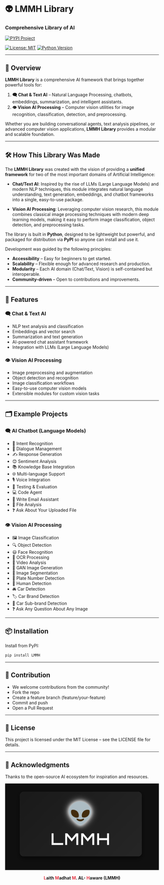 # 👽 LMMH Library  
### Comprehensive Library of AI  

  
[![PYPI Project](https://pypi.org/static/images/logo-small.8998e9d1.svg)](https://pypi.org/project/LMMH/) 

[![License: MIT](https://img.shields.io/badge/License-MIT-green.svg)](LICENSE)
[![Python Version](https://img.shields.io/badge/python-3.9%2B-blue.svg)](https://www.python.org/)  

---

## 📌 Overview  
**LMMH Library** is a comprehensive AI framework that brings together powerful tools for:  

1. **🗨️ Chat & Text AI** – Natural Language Processing, chatbots, embeddings, summarization, and intelligent assistants.  
2. **👁️ Vision AI Processing** – Computer vision utilities for image recognition, classification, detection, and preprocessing.  

Whether you are building conversational agents, text analysis pipelines, or advanced computer vision applications, **LMMH Library** provides a modular and scalable foundation.  

---

## 🛠️ How This Library Was Made  
The **LMMH Library** was created with the vision of providing a **unified framework** for two of the most important domains of Artificial Intelligence:  

- **Chat/Text AI**: Inspired by the rise of LLMs (Large Language Models) and modern NLP techniques, this module integrates natural language understanding, text generation, embeddings, and chatbot frameworks into a single, easy-to-use package.  

- **Vision AI Processing**: Leveraging computer vision research, this module combines classical image processing techniques with modern deep learning models, making it easy to perform image classification, object detection, and preprocessing tasks.  

The library is built in **Python**, designed to be lightweight but powerful, and packaged for distribution via **PyPI** so anyone can install and use it.  

Development was guided by the following principles:  
- **Accessibility** – Easy for beginners to get started.  
- **Scalability** – Flexible enough for advanced research and production.  
- **Modularity** – Each AI domain (Chat/Text, Vision) is self-contained but interoperable.  
- **Community-driven** – Open to contributions and improvements.  

---

## 🚀 Features  

### 🗨️ Chat & Text AI  
- NLP text analysis and classification  
- Embeddings and vector search  
- Summarization and text generation  
- AI-powered chat assistant framework  
- Integration with LLMs (Large Language Models)  

### 👁️ Vision AI Processing  
- Image preprocessing and augmentation  
- Object detection and recognition  
- Image classification workflows  
- Easy-to-use computer vision models  
- Extensible modules for custom vision tasks  

---

## 🗂️ Example Projects  

### 🗨️ AI Chatbot (Language Models)
- 💬 Intent Recognition  
- 🧠 Dialogue Management  
- ✍️ Response Generation  
- 😊 Sentiment Analysis  
- 📚 Knowledge Base Integration  
- 🌐 Multi-language Support  
- 🎙️ Voice Integration  
- 🧪 Testing & Evaluation  
- 💻 Code Agent  
- 📧 Write Email Assistant  
- 📂 File Analysis  
- ❓ Ask About Your Uploaded File  

### 👁️ Vision AI Processing
- 🖼️ Image Classification  
- 🔍 Object Detection  
- 😃 Face Recognition  
- 📝 OCR Processing  
- 🎥 Video Analysis  
- 🎨 GAN Image Generation  
- 🧩 Image Segmentation  
- 🚗 Plate Number Detection  
- 🧍 Human Detection  
- 🚘 Car Detection  
- 🏷️ Car Brand Detection  
- 🔖 Car Sub-brand Detection  
- ❓ Ask Any Question About Any Image  

---

## 📦 Installation  

Install from PyPI:  
```bash
pip install LMMH
```

---

## 🤝 Contribution

- We welcome contributions from the community!
- Fork the repo
- Create a feature branch (feature/your-feature)
- Commit and push
- Open a Pull Request

---

## 📜 License

This project is licensed under the MIT License – see the LICENSE
 file for details.

---

## 🌟 Acknowledgments

Thanks to the open-source AI ecosystem for inspiration and resources.

![Alt Text](Main.png)


<p align="center">
  <b>
    <span style="color:#e63946;">L</span>aith 
    <span style="color:#e63946;">M</span>adhat 
    <span style="color:#e63946;">M</span>. 
    AL- 
    <span style="color:#e63946;">H</span>aware
    (LMMH)
  </b>
</p>
